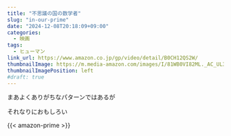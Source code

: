 ```yaml
---
title: "不思議の国の数学者"
slug: "in-our-prime"
date: "2024-12-08T20:18:09+09:00"
categories:
  - 映画
tags:
  - ヒューマン
link_url: https://www.amazon.co.jp/gp/video/detail/B0CH12QS2W/
thumbnailImage: https://m.media-amazon.com/images/I/81WB0VI82ML._AC_UL320_.jpg
thumbnailImagePosition: left
#draft: true
---
```

まあよくありがちなパターンではあるが
<!--more-->
それなりにおもしろい

{{< amazon-prime >}}
